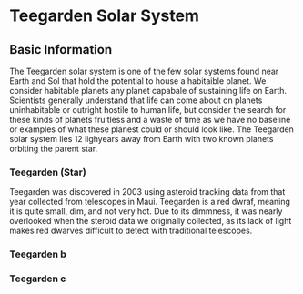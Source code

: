 # Teegarden Solar System
## Basic Information 
The Teegarden solar system is one of the few solar systems found near Earth and Sol that hold the potential to house a habitaible planet. We consider habitable planets any planet capabale of sustaining life on Earth. Scientists generally understand that life can come about on planets uninhabitable or outright hostile to human life, but consider the search for these kinds of planets fruitless and a waste of time as we have no baseline or examples of what these planest could or should look like. The Teegarden solar system lies 12 lighyears away from Earth with two known planets orbiting the parent star. 
### Teegarden (Star)
Teegarden was discovered in 2003 using asteroid tracking data from that year collected from telescopes in Maui. Teegarden is a red dwraf, meaning it is quite small, dim, and not very hot. Due to its dimmness, it was nearly overlooked when the steroid data we originally collected, as its lack of light makes red dwarves difficult to detect with traditional telescopes. 
### Teegarden b
### Teegarden c
